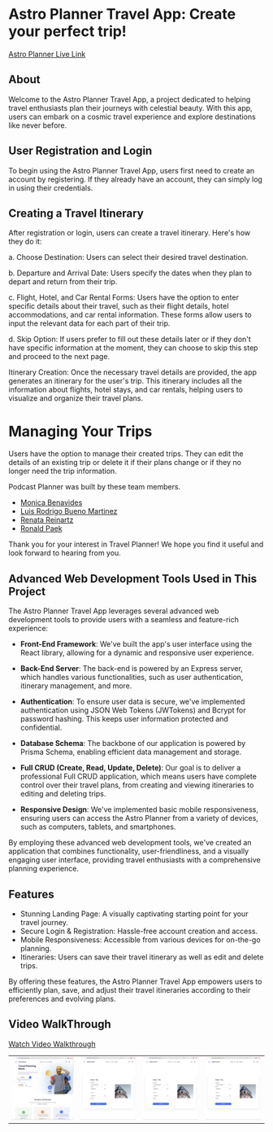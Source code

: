 # Astro Planner Travel App: Create your perfect trip!    

[Astro Planner Live Link](https://astro-planner.netlify.app/)

## About

Welcome to the Astro Planner Travel App, a project dedicated to helping travel enthusiasts plan their journeys with celestial beauty. With this app, users can embark on a cosmic travel experience and explore destinations like never before.

## User Registration and Login

To begin using the Astro Planner Travel App, users first need to create an account by registering. If they already have an account, they can simply log in using their credentials.

## Creating a Travel Itinerary

After registration or login, users can create a travel itinerary. Here's how they do it:

a. Choose Destination: Users can select their desired travel destination.

b. Departure and Arrival Date: Users specify the dates when they plan to depart and return from their trip.

c. Flight, Hotel, and Car Rental Forms: Users have the option to enter specific details about their travel, such as their flight details, hotel accommodations, and car rental information. These forms allow users to input the relevant data for each part of their trip.

d. Skip Option: If users prefer to fill out these details later or if they don't have specific information at the moment, they can choose to skip this step and proceed to the next page.

Itinerary Creation: Once the necessary travel details are provided, the app generates an itinerary for the user's trip. This itinerary includes all the information about flights, hotel stays, and car rentals, helping users to visualize and organize their travel plans.

# Managing Your Trips
Users have the option to manage their created trips. They can edit the details of an existing trip or delete it if their plans change or if they no longer need the trip information.


Podcast Planner was built by these team members.

* [Monica Benavides](https://github.com/monibena)
* [Luis Rodrigo Bueno Martinez](https://github.com/renata1026)
* [Renata Reinartz](https://github.com/renata1026)
* [Ronald Paek](https://github.com/ronaldpaek)

Thank you for your interest in Travel Planner! We hope you find it useful and look forward to hearing from you.    


## Advanced Web Development Tools Used in This Project

The Astro Planner Travel App leverages several advanced web development tools to provide users with a seamless and feature-rich experience:

* **Front-End Framework**: We've built the app's user interface using the React library, allowing for a dynamic and responsive user experience.

* **Back-End Server**: The back-end is powered by an Express server, which handles various functionalities, such as user authentication, itinerary management, and more.

* **Authentication**: To ensure user data is secure, we've implemented authentication using JSON Web Tokens (JWTokens) and Bcrypt for password hashing. This keeps user information protected and confidential.

* **Database Schema**: The backbone of our application is powered by Prisma Schema, enabling efficient data management and storage.


* **Full CRUD (Create, Read, Update, Delete)**: Our goal is to deliver a professional Full CRUD application, which means users have complete control over their travel plans, from creating and viewing itineraries to editing and deleting trips.

* **Responsive Design**: We've implemented basic mobile responsiveness, ensuring users can access the Astro Planner from a variety of devices, such as computers, tablets, and smartphones.

By employing these advanced web development tools, we've created an application that combines functionality, user-friendliness, and a visually engaging user interface, providing travel enthusiasts with a comprehensive planning experience.




## Features

* Stunning Landing Page: A visually captivating starting point for your travel journey.
* Secure Login & Registration: Hassle-free account creation and access.
* Mobile Responsiveness: Accessible from various devices for on-the-go planning.
* Itineraries: Users can save their travel itinerary as well as edit and delete trips.

By offering these features, the Astro Planner Travel App empowers users to efficiently plan, save, and adjust their travel itineraries according to their preferences and evolving plans.

## Video WalkThrough

[Watch Video Walkthrough](https://www.loom.com/share/39bfc6f1064b4fe3956945451426e4d6?sid=750cfc77-dae1-4f11-a68d-df26e6bcb860)

<table>
  <tr>
    <td><img src="./githubReadMe/LandingPage.png" alt="Landing Page"></td>
    <td><img src="./githubReadme/CreateTrips.png" alt="CreateTrips"></td>
    <td><img src="./githubReadme/CreateTrips.png" alt="Register"></td>
    <td><img src="./githubReadme/CreateTrips.png" alt="Itenerary"></td>
  </tr>
</table>

 




